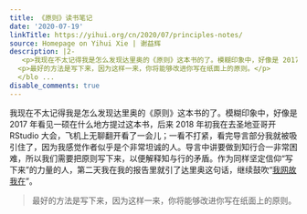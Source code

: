 ```yaml
---
title: 《原则》读书笔记
date: '2020-07-19'
linkTitle: https://yihui.org/cn/2020/07/principles-notes/
source: Homepage on Yihui Xie | 谢益辉
description: |2-
   <p>我现在不太记得我是怎么发现达里奥的《原则》这本书的了。模糊印象中，好像是 2017 年看见一硕在什么地方提过这本书，后来 2018 年初我在去圣地亚哥开 RStudio 大会，飞机上无聊翻开看了一会儿；一看不打紧，看完导言部分我就被吸引住了，因为我感觉作者似乎是个非常坦诚的人。导言中讲要做到知行合一非常困难，所以我们需要把原则写下来，以便解释知与行的矛盾。作为同样坚定信仰“写下来”的力量的人，第二天我在我的报告里就引了达里奥这句话，继续鼓吹“<a href="https://yihui.org/cn/2016/12/student-project/">我网故我在</a>”。</p> <blockquote>
  <p>最好的方法是写下来，因为这样一来，你将能够改进你写在纸面上的原则。</p>
  </blo ...
disable_comments: true
---
```

 <p>我现在不太记得我是怎么发现达里奥的《原则》这本书的了。模糊印象中，好像是 2017 年看见一硕在什么地方提过这本书，后来 2018 年初我在去圣地亚哥开 RStudio 大会，飞机上无聊翻开看了一会儿；一看不打紧，看完导言部分我就被吸引住了，因为我感觉作者似乎是个非常坦诚的人。导言中讲要做到知行合一非常困难，所以我们需要把原则写下来，以便解释知与行的矛盾。作为同样坚定信仰“写下来”的力量的人，第二天我在我的报告里就引了达里奥这句话，继续鼓吹“<a href="https://yihui.org/cn/2016/12/student-project/">我网故我在</a>”。</p> <blockquote>
<p>最好的方法是写下来，因为这样一来，你将能够改进你写在纸面上的原则。</p>
</blo ...